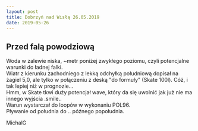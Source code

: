 ```yaml
---
layout: post
title: Dobrzyń nad Wisłą 26.05.2019
date: 2019-05-26
---
```


## Przed falą powodziową  

Woda w zalewie niska, ~metr poniżej zwykłego poziomu, czyli potencjalne warunki do ładnej falki.  
Wiatr z kierunku zachodniego z lekką odchyłką południową dopisał na żagiel 5,0,
 ale tylko w połączeniu z deską "do formuły" (Skate 100l). Cóż, i tak lepiej niż w prognozie...  
Hmm, w Skate tkwi duży potencjał wave, który da się uwolnić jak już nie ma innego wyjścia .smile..  
Warun wystarczał do loopów w wykonaniu POL96.  
Pływanie od południa do .. późnego popołudnia.  

MichalG